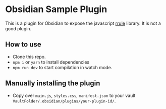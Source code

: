 # Obsidian Sample Plugin

This is a plugin for Obsidian to expose the javascript [rrule](https://github.com/jakubroztocil/rrule) library. It is not a good plugin.

## How to use

- Clone this repo.
- `npm i` or `yarn` to install dependencies
- `npm run dev` to start compilation in watch mode.

## Manually installing the plugin

- Copy over `main.js`, `styles.css`, `manifest.json` to your vault `VaultFolder/.obsidian/plugins/your-plugin-id/`.

